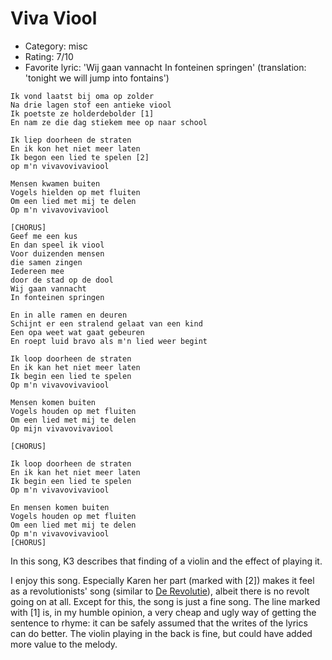 # Viva Viool

 * Category: misc
 * Rating: 7/10
 * Favorite lyric: 'Wij gaan vannacht In fonteinen springen' (translation: 'tonight we will jump into fontains')


```
Ik vond laatst bij oma op zolder
Na drie lagen stof een antieke viool
Ik poetste ze holderdebolder [1]
En nam ze die dag stiekem mee op naar school

Ik liep doorheen de straten
En ik kon het niet meer laten
Ik begon een lied te spelen [2]
op m'n vivavovivaviool

Mensen kwamen buiten
Vogels hielden op met fluiten
Om een lied met mij te delen
Op m'n vivavovivaviool

[CHORUS]
Geef me een kus
En dan speel ik viool
Voor duizenden mensen
die samen zingen
Iedereen mee
door de stad op de dool
Wij gaan vannacht
In fonteinen springen

En in alle ramen en deuren
Schijnt er een stralend gelaat van een kind
Een opa weet wat gaat gebeuren
En roept luid bravo als m'n lied weer begint

Ik loop doorheen de straten
En ik kan het niet meer laten
Ik begin een lied te spelen
Op m'n vivavovivaviool

Mensen komen buiten
Vogels houden op met fluiten
Om een lied met mij te delen
Op mijn vivavovivaviool

[CHORUS]

Ik loop doorheen de straten
En ik kan het niet meer laten
Ik begin een lied te spelen
Op m'n vivavovivaviool

En mensen komen buiten
Vogels houden op met fluiten
Om een lied met mij te delen
Op m'n vivavovivaviool
[CHORUS]
```

In this song, K3 describes that finding of a violin and the effect of
playing it.

I enjoy this song. Especially Karen her part (marked with [2]) makes it
feel as a revolutionists' song (similar to [De Revolutie](K3DeRevolutie.md)), 
albeit there is no revolt going on at
all. Except for this, the song is just a fine song. The line marked with
[1] is, in my humble opinion, a very cheap and ugly way of getting the
sentence to rhyme: it can be safely assumed that the writes of the
lyrics can do better. The violin playing in the back is fine, but could
have added more value to the melody.